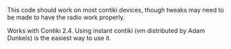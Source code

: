 This code should work on most contiki devices, though tweaks may need to be made to have the radio work properly.

Works with Contiki 2.4. Using instant contiki (vm distributed by Adam Dunkels) is the easiest way to use it.